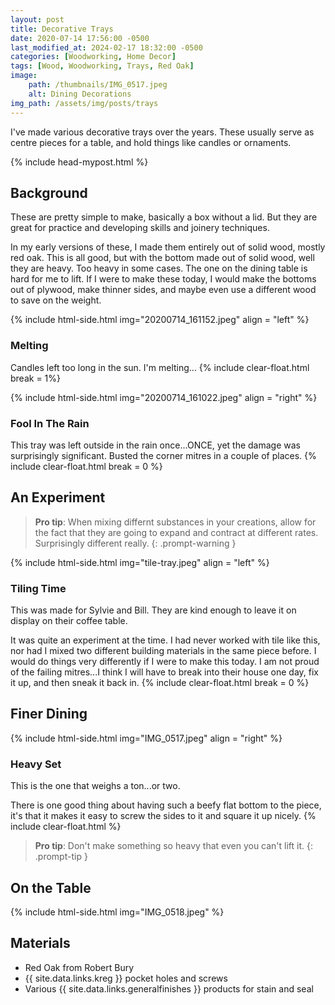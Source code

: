 ```yaml
---
layout: post
title: Decorative Trays
date: 2020-07-14 17:56:00 -0500
last_modified_at: 2024-02-17 18:32:00 -0500
categories: [Woodworking, Home Decor]
tags: [Wood, Woodworking, Trays, Red Oak]
image: 
    path: /thumbnails/IMG_0517.jpeg
    alt: Dining Decorations
img_path: /assets/img/posts/trays
---
```


I've made various decorative trays over the years.  These usually serve as centre pieces for a table, and hold things like candles or ornaments.

{% include head-mypost.html %}

## Background

These are pretty simple to make, basically a box without a lid.  But they are great for practice and developing skills and joinery techniques.

In my early versions of these, I made them entirely out of solid wood, mostly red oak.  This is all good, but with the bottom made out of solid wood, well they are heavy.  Too heavy in some cases.  The one on the dining table is hard for me to lift.  If I were to make these today, I would make the bottoms out of plywood, make thinner sides, and maybe even use a different wood to save on the weight.

{% include html-side.html img="20200714_161152.jpeg" align = "left" %}

### Melting

Candles left too long in the sun.  I'm melting...
{% include clear-float.html break = 1%}

{% include html-side.html img="20200714_161022.jpeg" align = "right" %}

### Fool In The Rain

This tray was left outside in the rain once...ONCE, yet the damage was surprisingly significant.  Busted the corner mitres in a couple of places.
{% include clear-float.html break = 0 %}

## An Experiment

>**Pro tip**: When mixing differnt substances in your creations, allow for the fact that they are going to expand and contract at different rates.  Surprisingly different really.
{: .prompt-warning }

{% include html-side.html img="tile-tray.jpeg" align = "left" %}

### Tiling Time

This was made for Sylvie and Bill.  They are kind enough to leave it on display on their coffee table.

It was quite an experiment at the time.  I had never worked with tile like this, nor had I mixed two different building materials in the same piece before.  I would do things very differently if I were to make this today.  I am not proud of the failing mitres...I think I will have to break into their house one day, fix it up, and then sneak it back in.
{% include clear-float.html break = 0 %}

## Finer Dining

{% include html-side.html img="IMG_0517.jpeg" align = "right" %}

### Heavy Set

This is the one that weighs a ton...or two.

There is one good thing about having such a beefy flat bottom to the piece, it's that it makes it easy to screw the sides to it and square it up nicely.
{% include clear-float.html %}

>**Pro tip**: Don't make something so heavy that even you can't lift it.
{: .prompt-tip }

## On the Table

{% include html-side.html img="IMG_0518.jpeg" %}

## Materials

- Red Oak from Robert Bury
- {{ site.data.links.kreg }} pocket holes and screws
- Various {{ site.data.links.generalfinishes }} products for stain and seal
